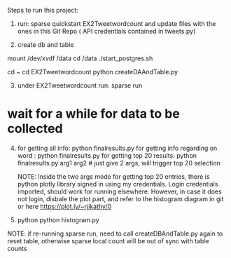 ﻿Steps to run this project:

1. run: sparse quickstart EX2Tweetwordcount and update files with the ones in this Git Repo ( API credentials contained in tweets.py)

2. create db and table 

mount /dev/xvdf /data
cd /data
./start_postgres.sh 

cd ~
cd EX2Tweetwordcount
python createDAAndTable.py

3. under EX2Tweetwordcount run: sparse run

# wait for a while for data to be collected

4. for getting all info: python finalresults.py
   for getting info regarding on word : python finalresults.py <inputword>
   for getting top 20 results: python finalresults.py arg1 arg2 # just give 2 args, will trigger top 20 selection

   NOTE: Inside the two args mode for getting top 20 entries, there is python plotly library signed in using my credentials. Login credentials imported, should work for running elsewhere. However, in case it does not login, disbale the plot part, and refer to the histogram diagram in git or here https://plot.ly/~rjjkathy/0

5. python python histogram.py <lowlimit> <upperlimit>

NOTE: if re-running sparse run, need to call createDBAndTable.py again to reset table, otherwise sparse local count will be out of sync with table counts
